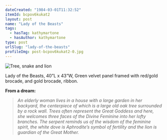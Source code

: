 ```yaml
---
dateCreated: "1984-03-01T11:32:52"
itemId: bcpov6kukat2
layout: post
name: "Lady of the Beasts"
tags:
  - hasTag: kathymartone
  - hasAuthor: kathymartone
type: post
urlSlug: "lady-of-the-beasts"
profileImg: post-bcpov6kukat2-0.jpg
---
```


![Tree, snake and lion](../images/post-bcpov6kukat2-0.jpg)
<div class="caption"><span>Lady of the Beasts, 40”L x 43”W, Green velvet panel framed with red/gold brocade, and gold brocade, ribbon.</span></div>

**From a dream:**

> *An elderly woman lives in a house with a large garden in her backyard, the centerpiece of which is a large old oak tree surrounded by a rock wall.*
> *Trees often represent the Great Goddess and here, she welcomes three faces of the Divine Feminine into her lofty branches.  The serpent reminds us of the wisdom of the feminine spirit, the white dove is Aphrodite’s symbol of fertility and the lion is guardian of the Great Mother.*














 




